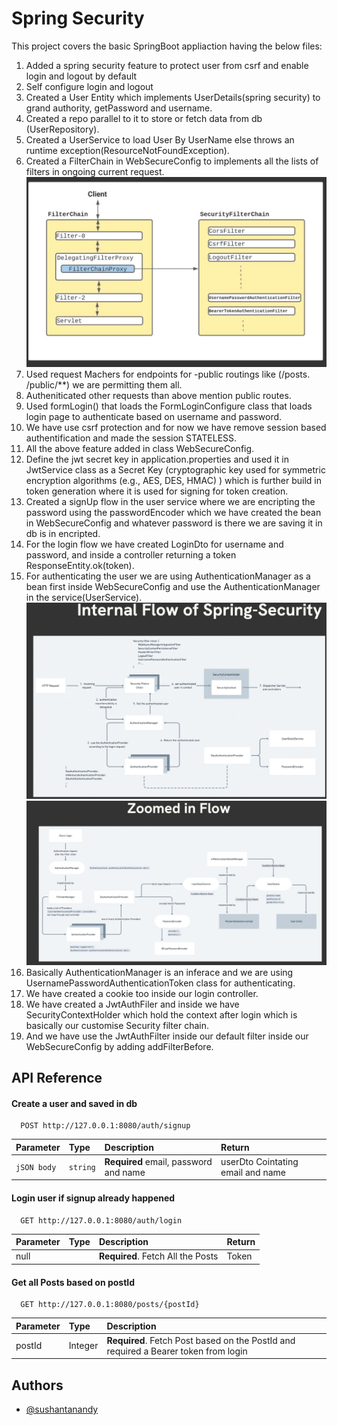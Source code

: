 
# Spring Security

This project covers the basic SpringBoot appliaction having the below files:

1. Added a spring security feature to protect user from csrf and enable login and logout by default
2. Self configure login and logout 
3. Created a User Entity which implements UserDetails(spring security) to grand authority, getPassword and username.
4. Created a repo parallel to it to store or fetch data from db (UserRepository).
5. Created a UserService to load User By UserName else throws an runtime exception(ResourceNotFoundException).
6. Created a FilterChain in WebSecureConfig to implements all the lists of filters in ongoing current request.
   ![SecurityFilterChain](SecurityApplication/src/main/resources/static/images/securityFilterChain.jpeg)
7. Used request Machers for endpoints for -public routings like (/posts. /public/**) we are permitting them all.
8. Autheniticated other requests than above mention public routes.
9. Used formLogin() that loads the FormLoginConfigure class that loads login page to authenticate based on username and password.
10. We have use csrf protection and for now we have remove session based authentification and made the session STATELESS.
11. All the above feature added in class WebSecureConfig.
12. Define the jwt secret key in application.properties and used it in JwtService class as a Secret Key (cryptographic key used for symmetric encryption algorithms (e.g., AES, DES, HMAC) ) which is further build in token generation where it is used for signing for token creation.
13. Created a signUp flow in the user service where we are encripting the password using the passwordEncoder which we have created the bean in WebSecureConfig and whatever password is there we are saving it in db is in encripted. 
14. For the login flow we have created LoginDto for username and password, and inside a controller returning a token ResponseEntity.ok(token).
15. For authenticating the user we are using AuthenticationManager as a bean first inside WebSecureConfig and use the AuthenticationManager in the service(UserService).
![InternalFlowOfSpringSecurity](SecurityApplication/src/main/resources/static/images/InternalFlowOfSpringSecurity.jpeg)
![DetailedFlowOfSpringSecurity](SecurityApplication/src/main/resources/static/images/zommedFlow.jpeg)
16. Basically AuthenticationManager is an inferace and we are using UsernamePasswordAuthenticationToken class for authenticating.
17. We have created a cookie too inside our login controller.
18. We have created a JwtAuthFiler and inside we have SecurityContextHolder which hold the context after login which is basically our customise Security filter chain.
19. And we have use the JwtAuthFilter inside our default filter inside our WebSecureConfig by adding addFilterBefore. 


## API Reference

#### Create a user and saved in db

```http
  POST http://127.0.0.1:8080/auth/signup
```

| Parameter | Type     | Description                          |Return|
| :-------- | :------- |:-------------------------------------|:---------|
| `jSON body` | `string` | **Required** email, password and name|userDto Cointating email and name|
#### Login user if signup already happened

```http
  GET http://127.0.0.1:8080/auth/login
```

| Parameter | Type     | Description                       |Return|
| :-------- | :------- | :-------------------------------- |:-------|
| null      |          | **Required**. Fetch All the Posts |Token |


#### Get all Posts based on postId

```http
  GET http://127.0.0.1:8080/posts/{postId}
```
| Parameter | Type     | Description                                                                         |
| :-------- | :------- |:------------------------------------------------------------------------------------|
| postId    |Integer   | **Required**. Fetch Post based on the PostId and required a Bearer token from login |


## Authors

- [@sushantanandy](https://www.linkedin.com/in/sushantanandy/)